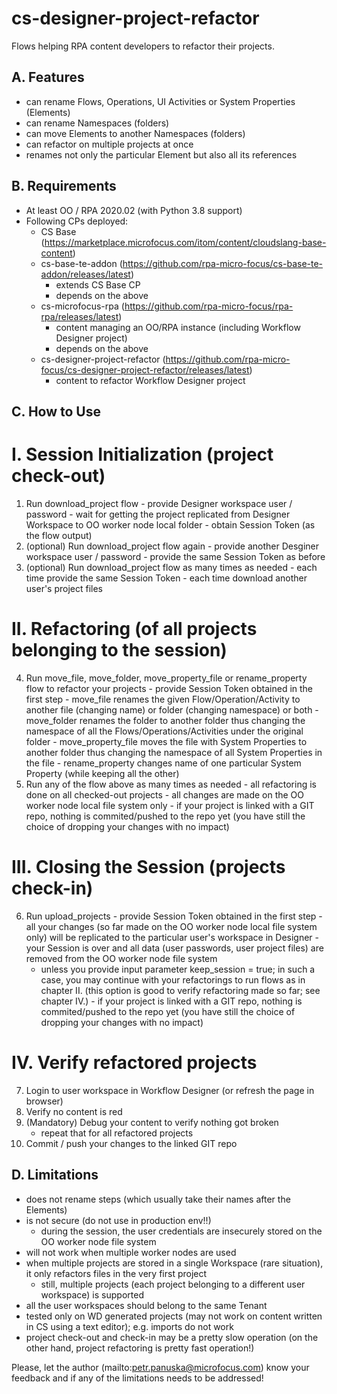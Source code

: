 # cs-designer-project-refactor
Flows helping RPA content developers to refactor their projects.

A. Features
-----------
  - can rename Flows, Operations, UI Activities or System Properties (Elements)
  - can rename Namespaces (folders)
  - can move Elements to another Namespaces (folders)
  - can refactor on multiple projects at once
  - renames not only the particular Element but also all its references

B. Requirements
---------------
  - At least OO / RPA 2020.02 (with Python 3.8 support)
  - Following CPs deployed:
    - CS Base (https://marketplace.microfocus.com/itom/content/cloudslang-base-content)
	- cs-base-te-addon (https://github.com/rpa-micro-focus/cs-base-te-addon/releases/latest)
	  - extends CS Base CP
	  - depends on the above
	- cs-microfocus-rpa (https://github.com/rpa-micro-focus/rpa-rpa/releases/latest)
	  - content managing an OO/RPA instance (including Workflow Designer project)
	  - depends on the above
	- cs-designer-project-refactor (https://github.com/rpa-micro-focus/cs-designer-project-refactor/releases/latest)
	  - content to refactor	Workflow Designer project
  
C. How to Use
-------------
I. Session Initialization (project check-out)
=========================
  1. Run download_project flow
    - provide Designer workspace user / password 
	- wait for getting the project replicated from Designer Workspace to OO worker node local folder
	- obtain Session Token (as the flow output)
  2. (optional) Run download_project flow again
    - provide another Desginer workspace user / password
    - provide the same Session Token as before
  3. (optional) Run download_project flow as many times as needed
    - each time provide the same Session Token
    - each time download another user's project files


II. Refactoring (of all projects belonging to the session)
==========================================================
  4. Run move_file, move_folder, move_property_file or rename_property flow to refactor your projects
    - provide Session Token obtained in the first step
    - move_file renames the given Flow/Operation/Activity to another file (changing name) or folder (changing namespace) or both
	- move_folder renames the folder to another folder thus changing the namespace of all the Flows/Operations/Activities under the original folder
	- move_property_file moves the file with System Properties to another folder thus changing the namespace of all System Properties in the file
	- rename_property changes name of one particular System Property (while keeping all the other)
  5. Run any of the flow above as many times as needed
    - all refactoring is done on all checked-out projects
	- all changes are made on the OO worker node local file system only
    - if your project is linked with a GIT repo, nothing is commited/pushed to the repo yet (you have still the choice of dropping your changes with no impact)
   
III. Closing the Session (projects check-in)
============================================
  6. Run upload_projects
    - provide Session Token obtained in the first step
	- all your changes (so far made on the OO worker node local file system only) will be replicated to the particular user's workspace in Designer
	- your Session is over and all data (user passwords, user project files) are removed from the OO worker node file system
	  - unless you provide input parameter keep_session = true; in such a case, you may continue with your refactorings to run flows as in chapter II. (this option is good to verify refactoring made so far; see chapter IV.)
    - if your project is linked with a GIT repo, nothing is commited/pushed to the repo yet (you have still the choice of dropping your changes with no impact)
	
IV. Verify refactored projects
==============================
  7. Login to user workspace in Workflow Designer (or refresh the page in browser)
  8. Verify no content is red
  9. (Mandatory) Debug your content to verify nothing got broken
     - repeat that for all refactored projects
  10. Commit / push your changes to the linked GIT repo

D. Limitations
--------------
  - does not rename steps (which usually take their names after the Elements)
  - is not secure (do not use in production env!!)
    - during the session, the user credentials are insecurely stored on the OO worker node file system
  - will not work when multiple worker nodes are used
  - when multiple projects are stored in a single Workspace (rare situation), it only refactors files in the very first project
    - still, multiple projects (each project belonging to a different user workspace) is supported
  - all the user workspaces should belong to the same Tenant
  - tested only on WD generated projects (may not work on content written in CS using a text editor); e.g. imports do not work
  - project check-out and check-in may be a pretty slow operation (on the other hand, project refactoring is pretty fast operation!)
	
Please, let the author (mailto:petr.panuska@microfocus.com) know your feedback and if any of the limitations needs to be addressed!
